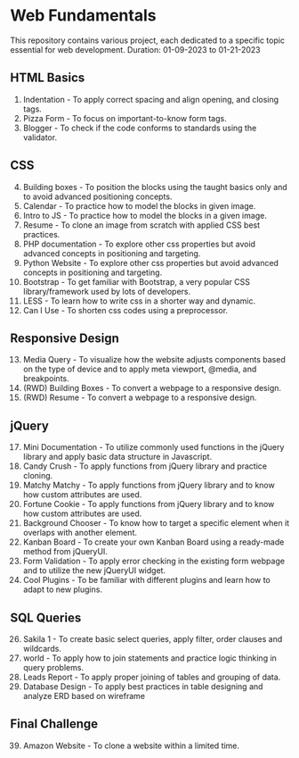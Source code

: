 # Web Fundamentals
This repository contains various project, each dedicated to a specific topic essential for web development.
Duration: 01-09-2023 to 01-21-2023

## HTML Basics
1. Indentation - To apply correct spacing and align opening, and closing tags.
2. Pizza Form - To focus on important-to-know form tags.
3. Blogger - To check if the code conforms to standards using the validator.

## CSS

4. Building boxes -  To position the blocks using the taught basics only and to avoid advanced positioning concepts.
5. Calendar - To practice how to model the blocks in given image.
6. Intro to JS - To practice how to model the blocks in a given image.
7. Resume - To clone an image from scratch with applied CSS best practices.
8. PHP documentation - To explore other css properties but avoid advanced concepts in positioning and targeting.
9. Python Website - To explore other css properties but avoid advanced concepts in positioning and targeting.
10. Bootstrap - To get familiar with Bootstrap, a very popular CSS library/framework used by lots of developers.
11. LESS - To learn how to write css in a shorter way and dynamic.
12. Can I Use - To shorten css codes using a preprocessor.

## Responsive Design
13. Media Query - To visualize how the website adjusts components based on the type of device and to apply meta viewport, @media, and breakpoints.
14. (RWD) Building Boxes -  To convert a webpage to a responsive design.
15. (RWD) Resume - To convert a webpage to a responsive design.

## jQuery
17. Mini Documentation - To utilize commonly used functions in the jQuery library and apply basic data structure in Javascript.
18. Candy Crush - To apply functions from jQuery library and practice cloning.
19. Matchy Matchy - To apply functions from jQuery library  and to know how custom attributes are used.
20. Fortune Cookie - To apply functions from jQuery library  and to know how custom attributes are used.
21. Background Chooser - To know how to target a specific element when it overlaps with another element.
23. Kanban Board - To create your own Kanban Board using a ready-made method from jQueryUI.
24. Form Validation - To apply error checking in the existing form webpage and to utilize the new jQueryUI widget.
25. Cool Plugins - To be familiar with different plugins and learn how to adapt to new plugins.

## SQL Queries
26. Sakila 1 - To create basic select queries, apply filter, order clauses and wildcards.
29. world - To apply how to join statements and practice logic thinking in query problems.
32. Leads Report - To apply proper joining of tables and grouping of data.
33. Database Design - To apply best practices in table designing and analyze ERD based on wireframe

## Final Challenge
39. Amazon Website - To clone a website within a limited time. 